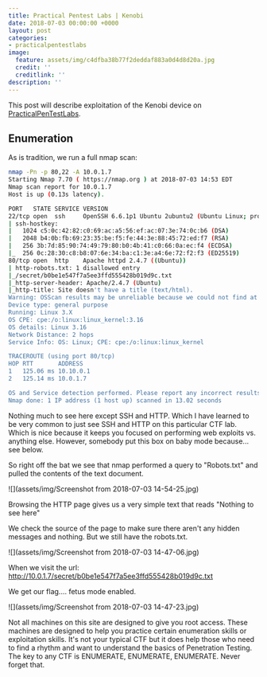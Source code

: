 ```yaml
---
title: Practical Pentest Labs | Kenobi
date: 2018-07-03 00:00:00 +0000
layout: post
categories:
- practicalpentestlabs
image:
  feature: assets/img/c4dfba38b77f2deddaf883a0d4d8d20a.jpg
  credit: ''
  creditlink: ''
description: ''
---
```

This post will describe exploitation of the Kenobi device on [PracticalPenTestLabs](https://practicalpentestlabs.com/).

## Enumeration

As is tradition, we run a full nmap scan:

```bash
nmap -Pn -p 80,22 -A 10.0.1.7
Starting Nmap 7.70 ( https://nmap.org ) at 2018-07-03 14:53 EDT
Nmap scan report for 10.0.1.7
Host is up (0.13s latency).

PORT   STATE SERVICE VERSION
22/tcp open  ssh     OpenSSH 6.6.1p1 Ubuntu 2ubuntu2 (Ubuntu Linux; protocol 2.0)
| ssh-hostkey: 
|   1024 c5:0c:42:82:c0:69:ac:a5:56:ef:ac:07:3e:74:0c:b6 (DSA)
|   2048 b4:0b:fb:69:23:35:be:f5:fe:44:3e:88:45:72:ed:f7 (RSA)
|   256 3b:7d:85:90:74:49:79:80:b0:4b:41:c0:66:0a:ec:f4 (ECDSA)
|_  256 0c:28:30:c8:b8:07:6e:34:ba:c1:3e:a4:6e:72:f2:f3 (ED25519)
80/tcp open  http    Apache httpd 2.4.7 ((Ubuntu))
| http-robots.txt: 1 disallowed entry 
|_/secret/b0be1e547f7a5ee3ffd555428b019d9c.txt
|_http-server-header: Apache/2.4.7 (Ubuntu)
|_http-title: Site doesn't have a title (text/html).
Warning: OSScan results may be unreliable because we could not find at least 1 open and 1 closed port
Device type: general purpose
Running: Linux 3.X
OS CPE: cpe:/o:linux:linux_kernel:3.16
OS details: Linux 3.16
Network Distance: 2 hops
Service Info: OS: Linux; CPE: cpe:/o:linux:linux_kernel

TRACEROUTE (using port 80/tcp)
HOP RTT       ADDRESS
1   125.06 ms 10.10.0.1
2   125.14 ms 10.0.1.7

OS and Service detection performed. Please report any incorrect results at https://nmap.org/submit/ .
Nmap done: 1 IP address (1 host up) scanned in 13.02 seconds
```

Nothing much to see here except SSH and HTTP. Which I have learned to be very common to just see SSH and HTTP on this particular CTF lab. Which is nice because it keeps you focused on performing web exploits vs. anything else. However, somebody put this box on baby mode because... see below.

So right off the bat we see that nmap performed a query to "Robots.txt" and pulled the contents of the text document.

![](assets/img/Screenshot from 2018-07-03 14-54-25.jpg)

Browsing the HTTP page gives us a very simple text that reads "Nothing to see here"

We check the source of the page to make sure there aren't any hidden messages and nothing. But we still have the robots.txt.

![](assets/img/Screenshot from 2018-07-03 14-47-06.jpg)

When we visit the url: http://10.0.1.7/secret/b0be1e547f7a5ee3ffd555428b019d9c.txt

We get our flag.... fetus mode enabled.

![](assets/img/Screenshot from 2018-07-03 14-47-23.jpg)

Not all machines on this site are designed to give you root access. These machines are designed to help you practice certain enumeration skills or exploitation skills. It's not your typical CTF but it does help those who need to find a rhythm and want to understand the basics of Penetration Testing. The key to any CTF is ENUMERATE, ENUMERATE, ENUMERATE. Never forget that.